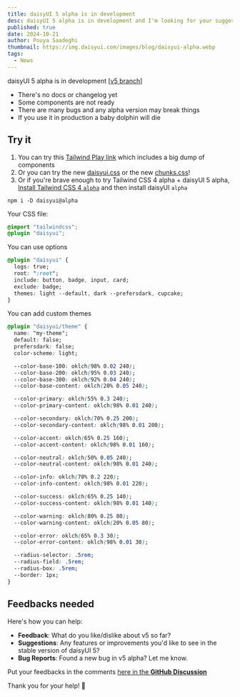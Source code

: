 ```yaml
---
title: daisyUI 5 alpha is in development
desc: daisyUI 5 alpha is in development and I'm looking for your suggestions, feedbacks and ideas to make it better.
published: true
date: 2024-10-21
author: Pouya Saadeghi
thumbnail: https://img.daisyui.com/images/blog/daisyui-alpha.webp
tags:
  - News
---
```


<script>
  import Translate from "$components/Translate.svelte"
</script>

daisyUI 5 alpha is in development [[v5 branch](https://github.com/saadeghi/daisyui/tree/v5)]

- There's no docs or changelog yet
- Some components are not ready
- There are many bugs and any alpha version may break things
- If you use it in production a baby dolphin will die

## Try it

1. You can try this [Tailwind Play link](https://play.tailwindcss.com/iOzVcc4McC?file=css) which includes a big dump of components
2. Or you can try the new [daisyui.css](https://cdn.jsdelivr.net/npm/daisyui@alpha/daisyui.css) or the new [chunks.css](https://cdn.jsdelivr.net/npm/daisyui@alpha/chunks.css)!
3. Or if you're brave enough to try Tailwind CSS 4 alpha + daisyUI 5 alpha,
[Install Tailwind CSS 4 `alpha`](https://tailwindcss.com/blog/tailwindcss-v4-alpha) and then install daisyUI `alpha`
```
npm i -D daisyui@alpha
```
Your CSS file:
```css
@import "tailwindcss";
@plugin "daisyui";
```

You can use options

```css
@plugin "daisyui" {
  logs: true;
  root: ":root";
  include: button, badge, input, card;
  exclude: badge;
  themes: light --default, dark --prefersdark, cupcake;
}
```

You can add custom themes

```css
@plugin "daisyui/theme" {
  name: "my-theme";
  default: false;
  prefersdark: false;
  color-scheme: light;

  --color-base-100: oklch(98% 0.02 240);
  --color-base-200: oklch(95% 0.03 240);
  --color-base-300: oklch(92% 0.04 240);
  --color-base-content: oklch(20% 0.05 240);

  --color-primary: oklch(55% 0.3 240);
  --color-primary-content: oklch(98% 0.01 240);

  --color-secondary: oklch(70% 0.25 200);
  --color-secondary-content: oklch(98% 0.01 200);

  --color-accent: oklch(65% 0.25 160);
  --color-accent-content: oklch(98% 0.01 160);

  --color-neutral: oklch(50% 0.05 240);
  --color-neutral-content: oklch(98% 0.01 240);

  --color-info: oklch(70% 0.2 220);
  --color-info-content: oklch(98% 0.01 220);

  --color-success: oklch(65% 0.25 140);
  --color-success-content: oklch(98% 0.01 140);

  --color-warning: oklch(80% 0.25 80);
  --color-warning-content: oklch(20% 0.05 80);

  --color-error: oklch(65% 0.3 30);
  --color-error-content: oklch(98% 0.01 30);

  --radius-selector: .5rem;
  --radius-field: .5rem;
  --radius-box: .5rem;
  --border: 1px;
}
```

## Feedbacks needed

Here's how you can help:
- **Feedback**: What do you like/dislike about v5 so far?
- **Suggestions**: Any features or improvements you'd like to see in the stable version of daisyUI 5?
- **Bug Reports**: Found a new bug in v5 alpha? Let me know.

Put your feedbacks in the comments [here in the **GitHub Discussion**](https://github.com/saadeghi/daisyui/discussions/3246)

Thank you for your help! 🙏
